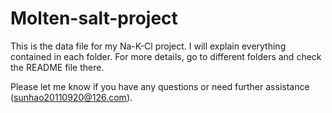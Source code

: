 # Molten-salt-project
This is the data file for my Na-K-Cl project. I will explain everything contained in each folder.
For more details, go to different folders and check the README file there.

Please let me know if you have any questions or need further assistance (sunhao20110920@126.com).
